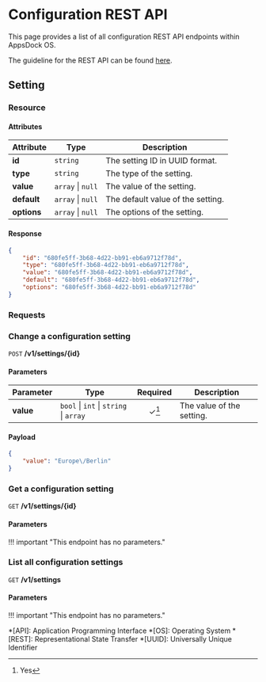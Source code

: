 # Configuration REST API

This page provides a list of all configuration REST API endpoints within AppsDock OS.

The guideline for the REST API can be found [here](../../../gettingstarted/guidelines/rest-api).

## Setting

### Resource

#### Attributes

| Attribute | Type | Description
| --------- | ---- | -----------
| **id** | `string` | The setting ID in UUID format.
| **type** | `string` | The type of the setting.
| **value** | `array` \| `null` | The value of the setting.
| **default** | `array` \| `null` | The default value of the setting.
| **options** | `array` \| `null` | The options of the setting.

#### Response

~~~json
{
    "id": "680fe5ff-3b68-4d22-bb91-eb6a9712f78d",
    "type": "680fe5ff-3b68-4d22-bb91-eb6a9712f78d",
    "value": "680fe5ff-3b68-4d22-bb91-eb6a9712f78d",
    "default": "680fe5ff-3b68-4d22-bb91-eb6a9712f78d",
    "options": "680fe5ff-3b68-4d22-bb91-eb6a9712f78d"
}
~~~

### Requests

### Change a configuration setting

`POST` **/v1/settings/{id}**

#### Parameters

| Parameter | Type | Required | Description
| --------- | ---- | :------: | -----------
| **value** | `bool` \| `int` \| `string` \| `array` | ✓[^1] | The value of the setting.

#### Payload

~~~json
{
    "value": "Europe\/Berlin"
}
~~~

### Get a configuration setting

`GET` **/v1/settings/{id}**

#### Parameters

!!! important "This endpoint has no parameters."

### List all configuration settings

`GET` **/v1/settings**

#### Parameters

!!! important "This endpoint has no parameters."


*[API]: Application Programming Interface
*[OS]: Operating System
*[REST]: Representational State Transfer
*[UUID]: Universally Unique Identifier

[^1]: Yes
[^2]: No
